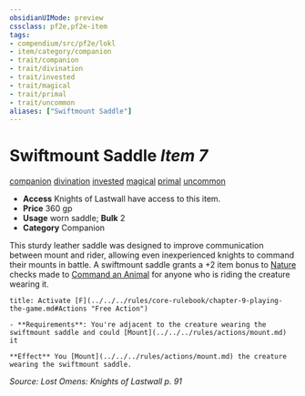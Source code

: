 ```yaml
---
obsidianUIMode: preview
cssclass: pf2e,pf2e-item
tags:
- compendium/src/pf2e/lokl
- item/category/companion
- trait/companion
- trait/divination
- trait/invested
- trait/magical
- trait/primal
- trait/uncommon
aliases: ["Swiftmount Saddle"]
---
```

# Swiftmount Saddle *Item 7*  
[companion](../../../Rules/traits/companion.md)  [divination](../../../Rules/traits/divination.md)  [invested](../../../Rules/traits/invested.md)  [magical](../../../Rules/traits/magical.md)  [primal](../../../Rules/traits/primal.md)  [uncommon](../../../Rules/traits/uncommon.md)  

- **Access** Knights of Lastwall have access to this item.
- **Price** 360 gp
- **Usage** worn saddle; **Bulk** 2
- **Category** Companion

This sturdy leather saddle was designed to improve communication between mount and rider, allowing even inexperienced knights to command their mounts in battle. A swiftmount saddle grants a +2 item bonus to [Nature](../../skills.md#Nature) checks made to [Command an Animal](../../../Rules/actions/command-an-animal.md) for anyone who is riding the creature wearing it.

```ad-embed-ability
title: Activate [F](../../../rules/core-rulebook/chapter-9-playing-the-game.md#Actions "Free Action")

- **Requirements**: You're adjacent to the creature wearing the swiftmount saddle and could [Mount](../../../rules/actions/mount.md) it

**Effect** You [Mount](../../../rules/actions/mount.md) the creature wearing the swiftmount saddle.
```

*Source: Lost Omens: Knights of Lastwall p. 91*
